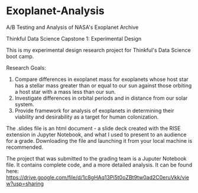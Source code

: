 # Exoplanet-Analysis
A/B Testing and Analysis of NASA's Exoplanet Archive

Thinkful Data Science Capstone 1: Experimental Design

This is my experimental design research project for Thinkful's Data Science boot camp.

Research Goals:

1. Compare differences in exoplanet mass for exoplanets whose host star has a stellar mass greater than or equal to our sun against those orbiting a host star with a mass less than our sun.
2. Investigate differences in orbital periods and in distance from our solar system.
3. Provide framework for analysis of exoplanets in determining their viability and desirability as a target for human colonization.

The .slides file is an html document - a slide deck created with the RISE extension in Jupyter Notebook, and what I used to present to an audience for a grade. Downloading the file and launching it from your local machine is recommended.

The project that was submitted to the grading team is a Juputer Notebook file. It contains complete code, and a more detailed analysis. It can be found here: https://drive.google.com/file/d/1c8gHAq13Pi5t0oZBt9tw0ad2C0eruVkk/view?usp=sharing
